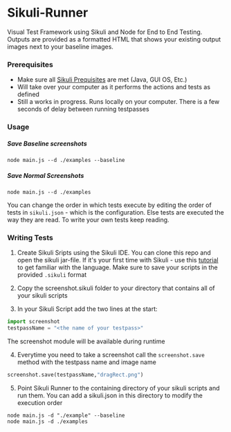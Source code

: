 # Sikuli-Runner

Visual Test Framework using Sikuli and Node for End to End Testing. Outputs are provided as a formatted HTML that shows your existing output images next to your baseline images.

### Prerequisites

- Make sure all [Sikuli Prequisites](http://sikulix.com/quickstart/) are met (Java, GUI OS, Etc.) 
- Will take over your computer as it performs the actions and tests as defined
- Still a works in progress. Runs locally on your computer. There is a few seconds of delay between running testpasses


### Usage

##### Save Baseline screenshots

```
node main.js --d ./examples --baseline
```

##### Save Normal Screenshots
```
node main.js --d ./examples 
```

You can change the order in which tests execute by editing the order of tests in `sikuli.json` - which is the configuration. Else tests are executed the way they are read. To write your own tests keep reading.

### Writing Tests

1. Create Sikuli Sripts using the Sikuli IDE. You can clone this repo and open the sikuli jar-file. If it's your first time with Sikuli - use this [tutorial](http://doc.sikuli.org/tutorials/sliders/sliders.html) to get familiar with the language. Make sure to save your scripts in the provided `.sikuli` format


2. Copy the screenshot.sikuli folder to your directory that contains all of your sikuli scripts


3. In your Sikuli Script add the two lines at the start:

```python
import screenshot
testpassName = "<the name of your testpass>"
```
The screenshot module will be available during runtime

4. Everytime you need to take a screenshot call the `screenshot.save` method with the testpass name and image name

```python
screenshot.save(testpassName,"dragRect.png")
```


5. Point Sikuli Runner to the containing directory of your sikuli scripts and run them. You can add a sikuli.json in this directory to modify the execution order

```
node main.js -d "./example" --baseline
node main.js -d ./examples 
```

